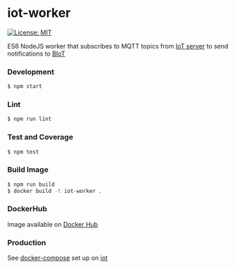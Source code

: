 # iot-worker

[![License: MIT](https://img.shields.io/badge/License-MIT-yellow.svg)](https://opensource.org/licenses/MIT)

ES6 NodeJS worker that subscribes to MQTT topics from [IoT server](https://github.com/mmontes11/iot-server) to send notifications to [BIoT](https://github.com/mmontes11/biot)

### Development

```bash
$ npm start
```

### Lint

```bash
$ npm run lint
```

### Test and Coverage

```bash
$ npm test
```

### Build Image

```bash
$ npm run build
$ docker build -t iot-worker .
```

### DockerHub

Image available on [Docker Hub](https://hub.docker.com/r/mmontes11/iot-worker)

### Production

See [docker-compose](https://docs.docker.com/compose/) set up on [iot](https://github.com/mmontes11/iot)
